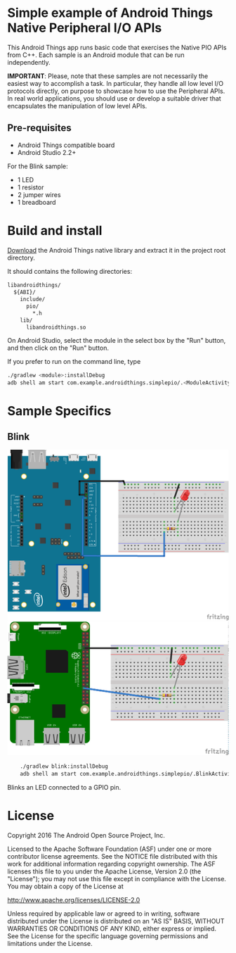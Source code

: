 Simple example of Android Things Native Peripheral I/O APIs
===========================================================

This Android Things app runs basic code that exercises the Native PIO APIs from
C++. Each sample is an Android module that can be run independently.

**IMPORTANT**: Please, note that these samples are not necessarily the easiest way to accomplish
a task. In particular, they handle all low level I/O protocols directly, on
purpose to showcase how to use the Peripheral APIs. In real world applications,
you should use or develop a suitable driver that encapsulates the manipulation
of low level APIs.

Pre-requisites
--------------

- Android Things compatible board
- Android Studio 2.2+

For the Blink sample:
- 1 LED
- 1 resistor
- 2 jumper wires
- 1 breadboard

Build and install
=================

[Download](https://developer.android.com/things/preview/download.html) the Android Things native library and extract it in the project root directory.

It should contains the following directories:
```
libandroidthings/
  ${ABI}/
    include/
      pio/
        *.h
    lib/
      libandroidthings.so
```

On Android Studio, select the module in the select box by the "Run" button, and
then click on the "Run" button.

If you prefer to run on the command line, type

```bash
./gradlew <module>:installDebug
adb shell am start com.example.androidthings.simplepio/.<ModuleActivity>
```

Sample Specifics
================

Blink
-----

![Schematics for Intel Edison](blink/edison_schematics.png)
![Schematics for Raspberry Pi 3](blink/rpi3_schematics.png)

```bash
    ./gradlew blink:installDebug
    adb shell am start com.example.androidthings.simplepio/.BlinkActivity
```

Blinks an LED connected to a GPIO pin.

License
=======

Copyright 2016 The Android Open Source Project, Inc.

Licensed to the Apache Software Foundation (ASF) under one or more contributor
license agreements.  See the NOTICE file distributed with this work for
additional information regarding copyright ownership.  The ASF licenses this
file to you under the Apache License, Version 2.0 (the "License"); you may not
use this file except in compliance with the License.  You may obtain a copy of
the License at

  http://www.apache.org/licenses/LICENSE-2.0

Unless required by applicable law or agreed to in writing, software
distributed under the License is distributed on an "AS IS" BASIS, WITHOUT
WARRANTIES OR CONDITIONS OF ANY KIND, either express or implied.  See the
License for the specific language governing permissions and limitations under
the License.
